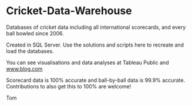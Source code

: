 # Cricket-Data-Warehouse
Databases of cricket data including all international scorecards, and every ball bowled since 2006.

Created in SQL Server. Use the solutions and scripts here to recreate and load the databases.

You can see visualisations and data analyses at Tableau Public and www.blog.com

Scorecard data is 100% accurate and ball-by-ball data is 99.9% accurate. Contributions to also get this to 100% are welcome!

Tom
